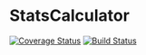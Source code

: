 # StatsCalculator
[![Coverage Status](https://coveralls.io/repos/github/aal55/statscalc/badge.svg?branch=master)](https://coveralls.io/github/aal55/statscalc?branch=master) [![Build Status](https://travis-ci.com/aal55/statscalc.svg?branch=master)](https://travis-ci.com/aal55/statscalc)